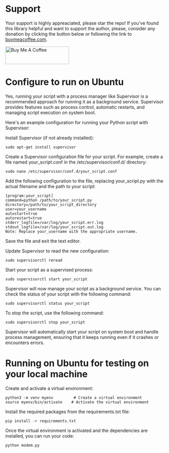 # Support
Your support is highly appreaciated, please star the repo! If you've found this library helpful and want to support the author, please, consider any donation by clicking the button below or following the link to [buymeacoffee.com](https://www.buymeacoffee.com/ilmedova). 

<a href="https://www.buymeacoffee.com/ilmedova" target="_blank"><img align="center" src="https://cdn.buymeacoffee.com/buttons/v2/default-yellow.png" alt="Buy Me A Coffee" height="55px" width= "200px"></a>
# Configure to run on Ubuntu

Yes, running your script with a process manager like Supervisor is a recommended approach for running it as a background service. Supervisor provides features such as process control, automatic restarts, and managing script execution on system boot.

Here's an example configuration for running your Python script with Supervisor:

Install Supervisor (if not already installed):

```
sudo apt-get install supervisor
```
Create a Supervisor configuration file for your script. For example, create a file named your_script.conf in the /etc/supervisor/conf.d/ directory:

```
sudo nano /etc/supervisor/conf.d/your_script.conf
```
Add the following configuration to the file, replacing your_script.py with the actual filename and the path to your script:

```
[program:your_script]
command=python /path/to/your_script.py
directory=/path/to/your_script_directory
user=your_username
autostart=true
autorestart=true
stderr_logfile=/var/log/your_script.err.log
stdout_logfile=/var/log/your_script.out.log
Note: Replace your_username with the appropriate username.
```

Save the file and exit the text editor.

Update Supervisor to read the new configuration:

```
sudo supervisorctl reread
```
Start your script as a supervised process:

```
sudo supervisorctl start your_script
```
Supervisor will now manage your script as a background service. You can check the status of your script with the following command:

```
sudo supervisorctl status your_script
```
To stop the script, use the following command:

```
sudo supervisorctl stop your_script
```
Supervisor will automatically start your script on system boot and handle process management, ensuring that it keeps running even if it crashes or encounters errors.


# Running on Ubuntu for testing on your local machine

Create and activate a virtual environment:

```
python3 -m venv myenv         # Create a virtual environment
source myenv/bin/activate    # Activate the virtual environment
```
Install the required packages from the requirements.txt file:

```
pip install -r requirements.txt
```
Once the virtual environment is activated and the dependencies are installed, you can run your code:

```
python modem.py
```

